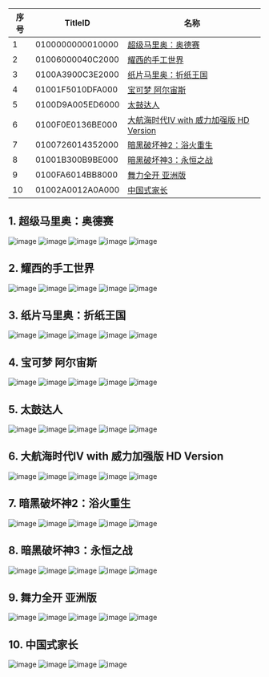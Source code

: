 |  序号 | TitleID | 名称 |
| --- | --- | --- |
| 1 | 0100000000010000 | [超级马里奥：奥德赛](#1-超级马里奥奥德赛) |
| 2 | 01006000040C2000 | [耀西的手工世界](#2-耀西的手工世界) |
| 3 | 0100A3900C3E2000 | [纸片马里奥：折纸王国](#3-纸片马里奥折纸王国) |
| 4 | 01001F5010DFA000 | [宝可梦 阿尔宙斯](#4-宝可梦-阿尔宙斯) |
| 5 | 0100D9A005ED6000 | [太鼓达人](#5-太鼓达人) |
| 6 | 0100F0E0136BE000 | [大航海时代Ⅳ with 威力加强版 HD Version](#6-大航海时代Ⅳ-with-威力加强版-HD-Version) |
| 7 | 0100726014352000 | [暗黑破坏神2：浴火重生](#7-暗黑破坏神2浴火重生) |
| 8 | 01001B300B9BE000 | [暗黑破坏神3：永恒之战](#8-暗黑破坏神3永恒之战) |
| 9 | 0100FA6014BB8000 | [舞力全开 亚洲版](#9-舞力全开-亚洲版) |
| 10 | 01002A0012A0A000 | [中国式家长](#10-中国式家长) |

## 1. 超级马里奥：奥德赛
![image](https://user-images.githubusercontent.com/1119014/208242580-68f64359-bf94-424c-bc00-f5e0b97a8693.png)
![image](https://user-images.githubusercontent.com/1119014/208243641-eda5ea15-ec79-4101-a91a-67f5e36ea1b2.png)
![image](https://user-images.githubusercontent.com/1119014/208243672-d3e161eb-0cea-4e78-b174-9cd7eb2b0355.png)
![image](https://user-images.githubusercontent.com/1119014/208243647-e4d873b4-93ba-4638-85c9-7d18826fef5e.png)
![image](https://user-images.githubusercontent.com/1119014/208243654-87aa4b9b-a69c-49dd-a149-123ff2d496f6.png)

## 2. 耀西的手工世界
![image](https://user-images.githubusercontent.com/1119014/208242774-1deb0a4c-a973-4d1d-8234-7dec793ffa09.png)
![image](https://user-images.githubusercontent.com/1119014/208243738-11980960-f7e5-4449-b961-31ef160764de.png)
![image](https://user-images.githubusercontent.com/1119014/208243721-c87111f8-f56d-4847-8621-04980d767946.png)
![image](https://user-images.githubusercontent.com/1119014/208243724-0445af59-a6ba-42aa-baa3-45f855fd14ef.png)
![image](https://user-images.githubusercontent.com/1119014/208243733-56cb8794-36b0-4bd7-84b3-3f30d4d9062f.png)

## 3. 纸片马里奥：折纸王国
![image](https://user-images.githubusercontent.com/1119014/208243798-2d6071e9-56ac-49e1-b2c0-ea9e56e0c3d8.png)
![image](https://user-images.githubusercontent.com/1119014/208243758-c1ed1806-3074-4bd7-9008-786f44c91a7d.png)
![image](https://user-images.githubusercontent.com/1119014/208243760-d98b67f3-51e4-4c9e-82ad-2f6291b592fa.png)
![image](https://user-images.githubusercontent.com/1119014/208243765-003c0812-0d00-48e7-b400-3d2938de2bb0.png)
![image](https://user-images.githubusercontent.com/1119014/208243768-17a6d9b3-ce8a-4e60-ab12-0aae49a271ce.png)

## 4. 宝可梦 阿尔宙斯
![image](https://user-images.githubusercontent.com/1119014/208242870-253fb015-f288-4cdc-891f-b128f7a6c4fb.png)
![image](https://user-images.githubusercontent.com/1119014/208243829-9141ff29-7eff-4190-b24d-6f26c0e87ec2.png)
![image](https://user-images.githubusercontent.com/1119014/208243837-0feb7d2f-1d76-430d-bc0a-db09f8b2d294.png)
![image](https://user-images.githubusercontent.com/1119014/208243844-ce0031f9-0ec8-42e9-b513-8980aaed82e3.png)
![image](https://user-images.githubusercontent.com/1119014/208243846-ce5d2d8f-4df8-40ed-b53b-3c51aa35e36e.png)

## 5. 太鼓达人
![image](https://user-images.githubusercontent.com/1119014/208243961-43ed898d-c5a0-4025-b6f4-7b18b72e58cb.png)
![image](https://user-images.githubusercontent.com/1119014/208243955-da28e5ad-981e-4d06-a490-a9ac502b880d.png)
![image](https://user-images.githubusercontent.com/1119014/208243987-628860a6-c604-4290-9bad-9ebf72f8f8f7.png)
![image](https://user-images.githubusercontent.com/1119014/208243978-56f987af-c380-4140-9e51-e450d344255f.png)
![image](https://user-images.githubusercontent.com/1119014/208243980-d89da0b6-89cc-4214-90b5-bc0b45d0a605.png)

## 6. 大航海时代Ⅳ with 威力加强版 HD Version
![image](https://user-images.githubusercontent.com/1119014/208244033-99bf53fc-c8fe-473b-8d5d-50646d69a201.png)
![image](https://user-images.githubusercontent.com/1119014/208244036-b666beb6-a377-4652-9dc1-0b2672dfefb0.png)
![image](https://user-images.githubusercontent.com/1119014/208244039-32f08960-d2d6-4884-99b6-12efe26f9ad6.png)
![image](https://user-images.githubusercontent.com/1119014/208244050-3dd2b6d4-c5f4-4c2a-8bd7-3e7b4d9eb153.png)
![image](https://user-images.githubusercontent.com/1119014/208244045-98d230c7-d176-4cb5-beed-c8f0cb5bc0ec.png)

## 7. 暗黑破坏神2：浴火重生
![image](https://user-images.githubusercontent.com/1119014/208244113-ad76b54b-f535-4962-9aa4-0e0be7e0c9aa.png)
![image](https://user-images.githubusercontent.com/1119014/208244118-45ea11dc-79b5-4ace-8439-5f9c6aab4465.png)
![image](https://user-images.githubusercontent.com/1119014/208244121-3dc3ff56-3db4-4bdb-bd74-89c8cc0ad0bd.png)
![image](https://user-images.githubusercontent.com/1119014/208244123-1f3c9cc2-20a7-47c8-bcb4-beaf3ff68002.png)
![image](https://user-images.githubusercontent.com/1119014/208244125-e09997fd-e734-4a41-a0ec-179b906525e5.png)

## 8. 暗黑破坏神3：永恒之战
![image](https://user-images.githubusercontent.com/1119014/208244143-6f7cee39-7a3d-41f3-953f-4e9b536f6bfa.png)
![image](https://user-images.githubusercontent.com/1119014/208244149-e6304401-562c-4b28-b003-ecc3b3031811.png)
![image](https://user-images.githubusercontent.com/1119014/208244156-920b6f41-01a6-4ce3-af58-0f71037d92db.png)
![image](https://user-images.githubusercontent.com/1119014/208244158-23b660a6-62a1-4fbc-a372-f076e0c7441b.png)
![image](https://user-images.githubusercontent.com/1119014/208244163-85274e6f-60c7-4836-a539-9a14986ec9a8.png)

## 9. 舞力全开 亚洲版
![image](https://user-images.githubusercontent.com/1119014/208244183-ad045457-1b48-4445-9d47-3f4d15b1066a.png)
![image](https://user-images.githubusercontent.com/1119014/208244189-e011dfd1-164b-4a5e-a6e9-f3f2ecb7ebd6.png)
![image](https://user-images.githubusercontent.com/1119014/208244192-2a686d97-20e0-42e1-88c0-9d424c1027eb.png)
![image](https://user-images.githubusercontent.com/1119014/208244194-0a266ee2-708b-41a5-baa5-cb03006e7ac4.png)
![image](https://user-images.githubusercontent.com/1119014/208244195-15a23753-bc07-4686-94df-8d8c235753d6.png)

## 10. 中国式家长
![image](https://user-images.githubusercontent.com/1119014/208243178-979cab8a-1fd1-4a4d-8104-e5ca4f49e48b.png)
![image](https://user-images.githubusercontent.com/1119014/208243218-fcff2248-d476-4ec5-a1a4-7d8567aa46de.png)
![image](https://user-images.githubusercontent.com/1119014/208243228-28314602-30e7-4f9f-9d58-ddf691b55d23.png)
![image](https://user-images.githubusercontent.com/1119014/208243236-b7289bbd-3bfa-4bd1-8e65-a27ba46809a3.png)
